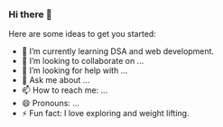 ### Hi there 👋


Here are some ideas to get you started:

- 🔭 I’m currently learning DSA and web development.
- 👯 I’m looking to collaborate on ...
- 🤔 I’m looking for help with ...
- 💬 Ask me about ...
- 📫 How to reach me: ...
- 😄 Pronouns: ...
- ⚡ Fun fact: I love exploring and weight lifting.


